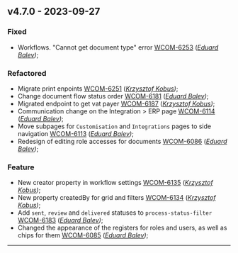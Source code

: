 ## v4.7.0 - 2023-09-27

### Fixed

- Workflows. "Cannot get document type" error [WCOM-6253](https://6kswcz.atlassian.net/browse/WCOM-6253) (_[Eduard Balev](eduardbalev@gmail.com))_;

### Refactored

- Migrate print enpoints [WCOM-6251](https://6kswcz.atlassian.net/browse/WCOM-6251) (_[Krzysztof Kobus](krzysztof.kobus@wflow.com))_;
- Change document flow status order [WCOM-6181](https://6kswcz.atlassian.net/browse/WCOM-6181) (_[Eduard Balev](eduardbalev@gmail.com))_;
- Migrated endpoint to get vat payer [WCOM-6187](https://6kswcz.atlassian.net/browse/WCOM-6187) (_[Krzysztof Kobus](krzysztof.kobus@wflow.com))_;
- Communication change on the Integration &gt; ERP page [WCOM-6114](https://6kswcz.atlassian.net/browse/WCOM-6114) (_[Eduard Balev](eduardbalev@gmail.com))_;
- Move subpages for `Customisation` and `Integrations` pages to side navigation [WCOM-6113](https://6kswcz.atlassian.net/browse/WCOM-6113) (_[Eduard Balev](eduardbalev@gmail.com))_;
- Redesign of editing role accesses for documents [WCOM-6086](https://6kswcz.atlassian.net/browse/WCOM-6086) (_[Eduard Balev](eduardbalev@gmail.com))_;

### Feature

- New creator property in workflow settings [WCOM-6135](https://6kswcz.atlassian.net/browse/WCOM-6135) (_[Krzysztof Kobus](krzysztof.kobus@wflow.com))_;
- New property  createdBy for grid and filters [WCOM-6134](https://6kswcz.atlassian.net/browse/WCOM-6134) (_[Krzysztof Kobus](krzysztof.kobus@wflow.com))_;
- Add `sent`, `review` and `delivered` statuses to `process-status-filter` [WCOM-6183](https://6kswcz.atlassian.net/browse/WCOM-6183) (_[Eduard Balev](eduardbalev@gmail.com))_;
- Changed the appearance of the registers for roles and users, as well as chips for them [WCOM-6085](https://6kswcz.atlassian.net/browse/WCOM-6085) (_[Eduard Balev](eduardbalev@gmail.com))_;

---